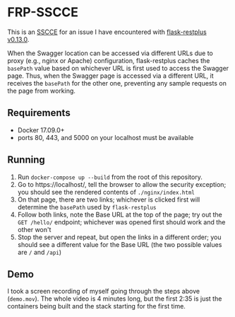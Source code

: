 # FRP-SSCCE

This is an [SSCCE](http://www.sscce.org/) for an issue I have encountered with
[flask-restplus v0.13.0](https://github.com/noirbizarre/flask-restplus).

When the Swagger location can be accessed via different URLs due to proxy (e.g.,
nginx or Apache) configuration, flask-restplus caches the `basePath` value based
on whichever URL is first used to access the Swagger page. Thus, when the
Swagger page is accessed via a different URL, it receives the `basePath` for the
other one, preventing any sample requests on the page from working.

## Requirements

* Docker 17.09.0+
* ports 80, 443, and 5000 on your localhost must be available

## Running

1) Run `docker-compose up --build` from the root of this repository.
2) Go to https://localhost/, tell the browser to allow the security exception;
   you should see the rendered contents of `./nginx/index.html`
3) On that page, there are two links; whichever is clicked first will determine
   the `basePath` used by `flask-restplus`
4) Follow both links, note the Base URL at the top of the page; try out the `GET
   /hello/` endpoint; whichever was opened first should work and the other won't
5) Stop the server and repeat, but open the links in a different order; you
   should see a different value for the Base URL (the two possible values are
   `/` and `/api`)


## Demo

I took a screen recording of myself going through the steps above
(`demo.mov`). The whole video is 4 minutes long, but the first 2:35 is just the
containers being built and the stack starting for the first time.
